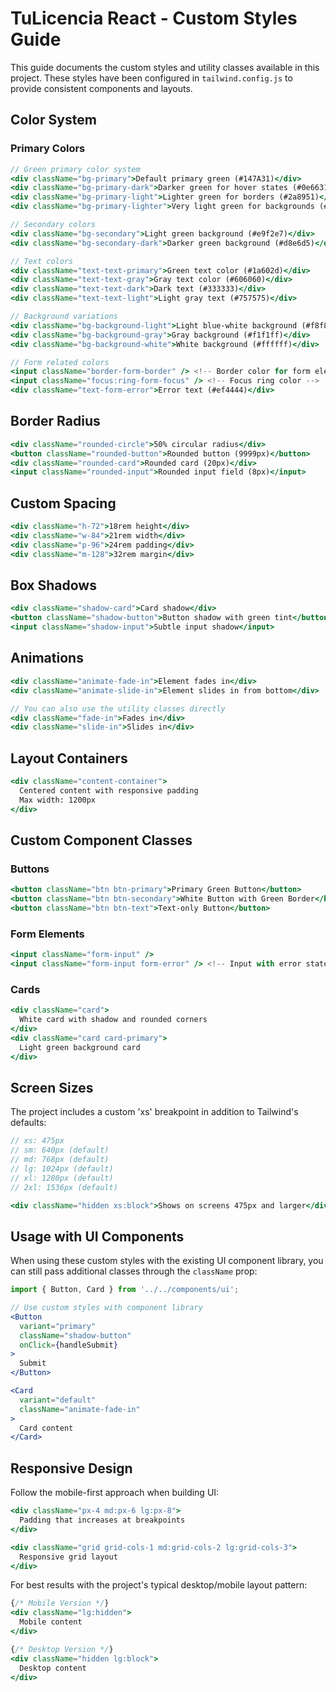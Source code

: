 # TuLicencia React - Custom Styles Guide

This guide documents the custom styles and utility classes available in this project. These styles have been configured in `tailwind.config.js` to provide consistent components and layouts.

## Color System

### Primary Colors
```jsx
// Green primary color system
<div className="bg-primary">Default primary green (#147A31)</div>
<div className="bg-primary-dark">Darker green for hover states (#0e6631)</div>
<div className="bg-primary-light">Lighter green for borders (#2a8951)</div>
<div className="bg-primary-lighter">Very light green for backgrounds (#e9f2e7)</div>

// Secondary colors
<div className="bg-secondary">Light green background (#e9f2e7)</div>
<div className="bg-secondary-dark">Darker green background (#d8e6d5)</div>

// Text colors
<div className="text-text-primary">Green text color (#1a602d)</div>
<div className="text-text-gray">Gray text color (#606060)</div>
<div className="text-text-dark">Dark text (#333333)</div>
<div className="text-text-light">Light gray text (#757575)</div>

// Background variations
<div className="bg-background-light">Light blue-white background (#f8f8ff)</div>
<div className="bg-background-gray">Gray background (#f1f1ff)</div>
<div className="bg-background-white">White background (#ffffff)</div>

// Form related colors
<input className="border-form-border" /> <!-- Border color for form elements -->
<input className="focus:ring-form-focus" /> <!-- Focus ring color -->
<div className="text-form-error">Error text (#ef4444)</div>
```

## Border Radius

```jsx
<div className="rounded-circle">50% circular radius</div>
<button className="rounded-button">Rounded button (9999px)</button>
<div className="rounded-card">Rounded card (20px)</div>
<input className="rounded-input">Rounded input field (8px)</input>
```

## Custom Spacing

```jsx
<div className="h-72">18rem height</div>
<div className="w-84">21rem width</div>
<div className="p-96">24rem padding</div>
<div className="m-128">32rem margin</div>
```

## Box Shadows

```jsx
<div className="shadow-card">Card shadow</div>
<button className="shadow-button">Button shadow with green tint</button>
<input className="shadow-input">Subtle input shadow</input>
```

## Animations

```jsx
<div className="animate-fade-in">Element fades in</div>
<div className="animate-slide-in">Element slides in from bottom</div>

// You can also use the utility classes directly
<div className="fade-in">Fades in</div>
<div className="slide-in">Slides in</div>
```

## Layout Containers

```jsx
<div className="content-container">
  Centered content with responsive padding
  Max width: 1200px
</div>
```

## Custom Component Classes

### Buttons

```jsx
<button className="btn btn-primary">Primary Green Button</button>
<button className="btn btn-secondary">White Button with Green Border</button>
<button className="btn btn-text">Text-only Button</button>
```

### Form Elements

```jsx
<input className="form-input" />
<input className="form-input form-error" /> <!-- Input with error state -->
```

### Cards

```jsx
<div className="card">
  White card with shadow and rounded corners
</div>
<div className="card card-primary">
  Light green background card
</div>
```

## Screen Sizes

The project includes a custom 'xs' breakpoint in addition to Tailwind's defaults:

```jsx
// xs: 475px
// sm: 640px (default)
// md: 768px (default)
// lg: 1024px (default)
// xl: 1280px (default)
// 2xl: 1536px (default)

<div className="hidden xs:block">Shows on screens 475px and larger</div>
```

## Usage with UI Components

When using these custom styles with the existing UI component library, you can still pass additional classes through the `className` prop:

```jsx
import { Button, Card } from '../../components/ui';

// Use custom styles with component library
<Button 
  variant="primary" 
  className="shadow-button" 
  onClick={handleSubmit}
>
  Submit
</Button>

<Card 
  variant="default" 
  className="animate-fade-in"
>
  Card content
</Card>
```

## Responsive Design

Follow the mobile-first approach when building UI:

```jsx
<div className="px-4 md:px-6 lg:px-8">
  Padding that increases at breakpoints
</div>

<div className="grid grid-cols-1 md:grid-cols-2 lg:grid-cols-3">
  Responsive grid layout
</div>
```

For best results with the project's typical desktop/mobile layout pattern:

```jsx
{/* Mobile Version */}
<div className="lg:hidden">
  Mobile content
</div>

{/* Desktop Version */}
<div className="hidden lg:block">
  Desktop content
</div>
``` 